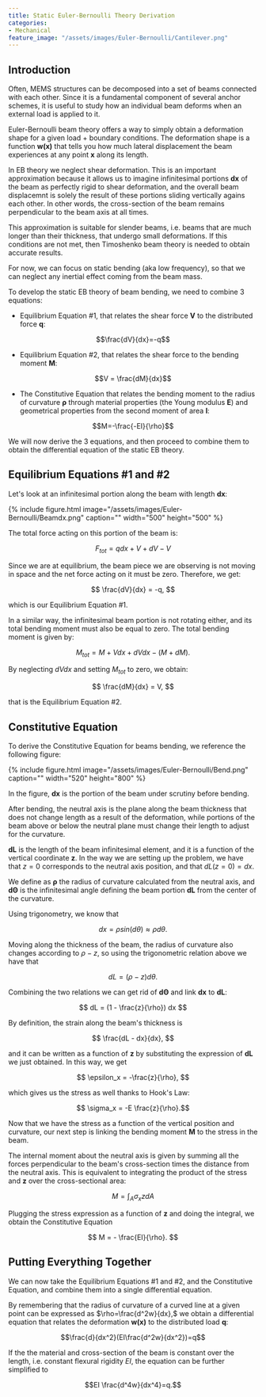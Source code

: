 ```yaml
---
title: Static Euler-Bernoulli Theory Derivation
categories:
- Mechanical
feature_image: "/assets/images/Euler-Bernoulli/Cantilever.png"
---
```


## Introduction

Often, MEMS structures can be decomposed into a set of beams connected with each other. Since it is a fundamental component of several anchor schemes, it is useful to study how an individual beam deforms when an external load is applied to it.

Euler-Bernoulli beam theory offers a way to simply obtain a deformation shape for a given load + boundary conditions. The deformation shape is a function **w(x)** that tells you how much lateral displacement the beam experiences at any point **x** along its length.

In EB theory we neglect shear deformation. This is an important approximation because it allows us to imagine infinitesimal portions **dx** of the beam as perfectly rigid to shear deformation, and the overall beam displacemnt is solely the result of these portions sliding vertically agains each other. In other words, the cross-section of the beam remains perpendicular to the beam axis at all times.

This approximation is suitable for slender beams, i.e. beams that are much longer than their thickness, that undergo small deformations. If this conditions are not met, then Timoshenko beam theory is needed to obtain accurate results.

For now, we can focus on static bending (aka low frequency), so that we can neglect any inertial effect coming from the beam mass.

To develop the static EB theory of beam bending, we need to combine 3 equations:

- Equilibrium Equation #1, that relates the shear force **V** to the distributed force **q**: 

$$\frac{dV}{dx}=-q$$

- Equilibrium Equation #2, that relates the shear force to the bending moment **M**: 

$$V = \frac{dM}{dx}$$

- The Constitutive Equation that relates the bending moment to the radius of curvature **ρ** through material properties (the Young modulus **E**) and geometrical properties from the second moment of area **I**: 

$$M=-\frac{-EI}{\rho}$$

We will now derive the 3 equations, and then proceed to combine them to obtain the differential equation of the static EB theory.

## Equilibrium Equations #1 and #2

Let's look at an infinitesimal portion along the beam with length **dx**:

{% include figure.html image="/assets/images/Euler-Bernoulli/Beamdx.png" caption="" width="500" height="500" %}

The total force acting on this portion of the beam is:

$$F_{tot} = q dx + V + dV - V$$

Since we are at equilibrium, the beam piece we are observing is not moving in space and the net force acting on it must be zero. Therefore, we get:

$$ \frac{dV}{dx} = -q, $$

which is our Equilibrium Equation #1.

In a similar way, the infinitesimal beam portion is not rotating either, and its total bending moment must also be equal to zero. The total bending moment is given by:

$$ M_{tot} = M + V dx + dV dx - (M + dM). $$

By neglecting $dV dx$ and setting $M_{tot}$ to zero, we obtain:

$$ \frac{dM}{dx} = V, $$

that is the Equilibrium Equation #2.


## Constitutive Equation

To derive the Constitutive Equation for beams bending, we reference the following figure:

{% include figure.html image="/assets/images/Euler-Bernoulli/Bend.png" caption="" width="520" height="800" %}

In the figure, **dx** is the portion of the beam under scrutiny before bending.

After bending, the neutral axis is the plane along the beam thickness that does not change length as a result of the deformation, while portions of the beam above or below the neutral plane must change their length to adjust for the curvature.

**dL** is the length of the beam infinitesimal element, and it is a function of the vertical coordinate **z**. In the way we are setting up the problem, we have that $z=0$ corresponds to the neutral axis position, and that $dL(z=0) = dx$.

We define as **ρ** the radius of curvature calculated from the neutral axis, and **dΘ** is the infinitesimal angle defining the beam portion **dL** from the center of the curvature.

Using trigonometry, we know that 

$$dx = \rho sin(d\theta) \approx \rho d\theta.$$

Moving along the thickness of the beam, the radius of curvature also changes according to $\rho - z$, so using the trigonometric relation above we have that

$$ dL = (\rho - z) d\theta. $$

Combining the two relations we can get rid of **dΘ** and link **dx** to **dL**:

$$ dL = (1 - \frac{z}{\rho}) dx $$

By definition, the strain along the beam's thickness is

$$ \frac{dL - dx}{dx}, $$

and it can be written as a function of **z** by substituting the expression of **dL** we just obtained. In this way, we get 

$$ \epsilon_x = -\frac{z}{\rho}, $$

which gives us the stress as well thanks to Hook's Law:

$$ \sigma_x = -E \frac{z}{\rho}.$$

Now that we have the stress as a function of the vertical position and curvature, our next step is linking the bending moment **M** to the stress in the beam.

The internal moment about the neutral axis is given by summing all the forces perpendicular to the beam's cross-section times the distance from the neutral axis. This is equivalent to integrating the product of the stress and **z** over the cross-sectional area:

$$ M = \int_A\sigma_x z dA $$

Plugging the stress expression as a function of **z** and doing the integral, we obtain the Constitutive Equation

$$ M = - \frac{EI}{\rho}. $$ 

## Putting Everything Together

We can now take the Equilibrium Equations #1 and #2, and the Constitutive Equation, and combine them into a single differential equation.

By remembering that the radius of curvature of a curved line at a given point can be expressed as $\rho=\frac{d^2w}{dx},$ we obtain a differential equation that relates the deformation **w(x)** to the distributed load **q**: 

$$\frac{d}{dx^2}(EI\frac{d^2w}{dx^2})=q$$

If the the material and cross-section of the beam is constant over the length, i.e. constant flexural rigidity *EI*, the equation can be further simplified to 

$$EI \frac{d^4w}{dx^4}=q.$$

<br/><br/>
